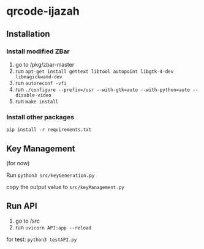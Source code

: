 
# qrcode-ijazah

## Installation
### Install modified ZBar
1. go to /pkg/zbar-master
2. run `apt-get install gettext libtool autopoint libgtk-4-dev libmagickwand-dev`
3. run `autoreconf -vfi`
4. run `./configure --prefix=/usr --with-gtk=auto --with-python=auto --disable-video`
5. run `make install`

### Install other packages
`pip install -r requirements.txt`

## Key Management
(for now)

Run `python3 src/keyGeneration.py`

copy the output value to `src/keyManagement.py`


## Run API
1. go to /src
2. run `uvicorn API:app --reload`

for test: `python3 testAPI.py`
